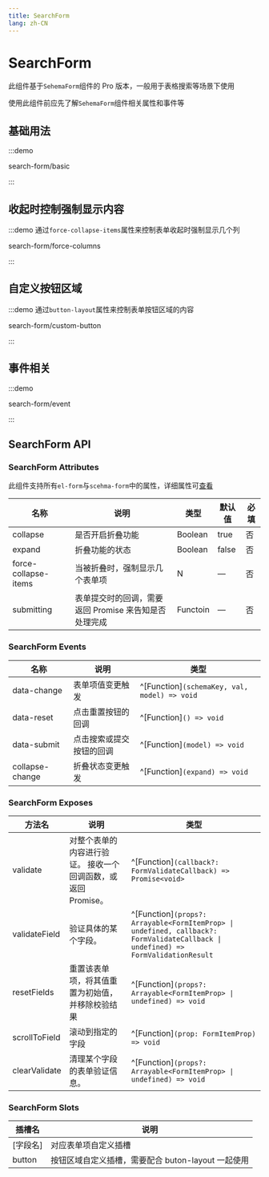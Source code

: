 ```yaml
---
title: SearchForm
lang: zh-CN
---
```


# SearchForm

此组件基于`SehemaForm`组件的 Pro 版本，一般用于表格搜索等场景下使用

使用此组件前应先了解`SehemaForm`组件相关属性和事件等

## 基础用法

:::demo

search-form/basic

:::

## 收起时控制强制显示内容

:::demo 通过`force-collapse-items`属性来控制表单收起时强制显示几个列

search-form/force-columns

:::

## 自定义按钮区域

:::demo 通过`button-layout`属性来控制表单按钮区域的内容

search-form/custom-button

:::

## 事件相关

:::demo

search-form/event

:::

## SearchForm API

### SearchForm Attributes

此组件支持所有`el-form`与`scehma-form`中的属性，详细属性可[查看](https://element-plus.org/zh-CN/component/form.html#form-attributes)

| 名称                 | 说明                                                  | 类型     | 默认值 | 必填 |
| -------------------- | ----------------------------------------------------- | -------- | ------ | ---- |
| collapse             | 是否开启折叠功能                                      | Boolean  | true   | 否   |
| expand               | 折叠功能的状态                                        | Boolean  | false  | 否   |
| force-collapse-items | 当被折叠时，强制显示几个表单项                        | N        | —      | 否   |
| submitting           | 表单提交时的回调，需要返回 Promise 来告知是否处理完成 | Functoin | —      | 否   |

### SearchForm Events

| 名称            | 说明                     | 类型                                         |
| --------------- | ------------------------ | -------------------------------------------- |
| data-change     | 表单项值变更触发         | ^[Function]`(schemaKey, val, model) => void` |
| data-reset      | 点击重置按钮的回调       | ^[Function]`() => void`                      |
| data-submit     | 点击搜索或提交按钮的回调 | ^[Function]`(model) => void`                 |
| collapse-change | 折叠状态变更触发         | ^[Function]`(expand) => void`                |

### SearchForm Exposes

| 方法名        | 说明                                                          | 类型                                                                                                                              |
| ------------- | ------------------------------------------------------------- | --------------------------------------------------------------------------------------------------------------------------------- |
| validate      | 对整个表单的内容进行验证。 接收一个回调函数，或返回 Promise。 | ^[Function]`(callback?: FormValidateCallback) => Promise<void>`                                                                   |
| validateField | 验证具体的某个字段。                                          | ^[Function]`(props?: Arrayable<FormItemProp> \| undefined, callback?: FormValidateCallback \| undefined) => FormValidationResult` |
| resetFields   | 重置该表单项，将其值重置为初始值，并移除校验结果              | ^[Function]`(props?: Arrayable<FormItemProp> \| undefined) => void`                                                               |
| scrollToField | 滚动到指定的字段                                              | ^[Function]`(prop: FormItemProp) => void`                                                                                         |
| clearValidate | 清理某个字段的表单验证信息。                                  | ^[Function]`(props?: Arrayable<FormItemProp> \| undefined) => void`                                                               |

### SearchForm Slots

| 插槽名   | 说明                                               |
| -------- | -------------------------------------------------- |
| [字段名] | 对应表单项自定义插槽                               |
| button   | 按钮区域自定义插槽，需要配合 buton-layout 一起使用 |
